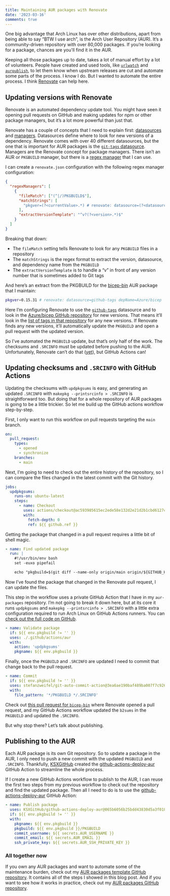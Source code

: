 ```yaml
---
title: Maintaining AUR packages with Renovate
date: '2023-03-16'
comments: true
---
```


One big advantage that Arch Linux has over other distributions, apart from being able to say “BTW I use arch”, is the Arch User Repository (AUR). It’s a community-driven repository with over 80,000 packages. If you’re looking for a package, chances are you'll find it in the AUR.

Keeping all those packages up to date, takes a lot of manual effort by a lot of volunteers. People have created and used tools, like [`urlwatch`](https://github.com/thp/urlwatch) and [`aurpublish`](https://github.com/eli-schwartz/aurpublish), to let them know when upstream releases are cut and automate some parts of the process. I know I do. But I wanted to automate the entire process. I think [Renovate](https://github.com/renovatebot/renovate/) can help here.

## Updating versions with Renovate

Renovate is an automated dependency update tool. You might have seen it opening pull requests on GitHub and making updates for npm or other package managers, but it’s a lot more powerful than just that.

Renovate has a couple of concepts that I need to explain first: [datasources](https://docs.renovatebot.com/modules/datasource) and [managers](https://docs.renovatebot.com/modules/manager/). Datasources define where to look for new versions of a dependency. Renovate comes with over 40 different datasources, but the one that is important for AUR packages is the [`git-tags` datasource](https://docs.renovatebot.com/modules/datasource/#git-tags-datasource). Managers are the Renovate concept for package managers. There isn’t an AUR or `PKGBUILD` manager, but there is a [regex manager](https://docs.renovatebot.com/modules/manager/regex/) that I can use.

I can create a `renovate.json` configuration with the following regex manager configuration:

```json
{
  "regexManagers": [
    {
      "fileMatch": ["(^|/)PKGBUILD$"],
      "matchStrings": [
        "pkgver=(?<currentValue>.*) # renovate: datasource=(?<datasource>.*) depName=(?<depName>.*)"
      ],
      "extractVersionTemplate": "^v?(?<version>.*)$"
    }
  ]
}
```

Breaking that down:

- The `fileMatch` setting tells Renovate to look for any `PKGBUILD` files in a repository
- The `matchStrings` is the regex format to extract the version, datasource, and dependency name from the `PKGBUILD`
- The `extractVersionTemplate` is to handle a “v” in front of any version number that is sometimes added to Git tags

And here’s an extract from the PKGBUILD for the [bicep-bin](https://aur.archlinux.org/packages/bicep-bin) AUR package that I maintain:

```bash
pkgver=0.15.31 # renovate: datasource=github-tags depName=Azure/bicep
```

Here I’m configuring Renovate to use the [`github-tags`](https://docs.renovatebot.com/modules/datasource/github-tags/) datasource and to look in the [Azure/bicep GitHub repository](https://github.com/Azure/bicep) for new versions. That means it’ll look in the [list of tags in that repository](https://github.com/Azure/bicep/tags) for any new versions. If Renovate finds any new versions, it’ll automatically update the `PKGBUILD` and open a pull request with the updated version.

So I’ve automated the `PKGBUILD` update, but that’s only half of the work. The checksums and `.SRCINFO` must be updated before pushing to the AUR. Unfortunately, Renovate can’t do that ([yet](https://github.com/renovatebot/renovate/tree/feat/arch-linux-manager)), but GitHub Actions can!

## Updating checksums and `.SRCINFO` with GitHub Actions

Updating the checksums with `updpkgsums` is easy, and generating an updated `.SRCINFO` with `makepkg --printsrcinfo > .SRCINFO` is straightforward too. But doing that for a whole repository of AUR packages is going to be a little trickier. So let me build up the GitHub actions workflow step-by-step.

First, I only want to run this workflow on pull requests targeting the `main` branch.

```yaml
on:
  pull_request:
    types:
      - opened
      - synchronize
    branches:
      - main
```

Next, I’m going to need to check out the entire history of the repository, so I can compare the files changed in the latest commit with the Git history.

```yaml
jobs:
  updpkgsums:
    runs-on: ubuntu-latest
    steps:
      - name: Checkout
        uses: actions/checkout@ac593985615ec2ede58e132d2e21d2b1cbd6127c # v3.3.0
        with:
          fetch-depth: 0
          ref: ${{ github.ref }}
```

Getting the package that changed in a pull request requires a little bit of shell magic.

```yaml
- name: Find updated package
  run: |
    #!/usr/bin/env bash
    set -euxo pipefail

    echo "pkgbuild=$(git diff --name-only origin/main origin/${GITHUB_HEAD_REF} "*PKGBUILD" | head -1 | xargs dirname)" >> $GITHUB_ENV
```

Now I’ve found the package that changed in the Renovate pull request, I can update the files.

This step in the workflow uses a private GitHub Action that I have in my `aur-packages` repository. I’m not going to break it down here, but at its core it runs `updpkgsums` and `makepkg --printsrcinfo > .SRCINFO` with a little extra configuration required to run Arch Linux on GitHub Actions runners. You can [check out the full code on GitHub](https://github.com/JamieMagee/aur-packages/tree/main/.github/actions/aur).

```yaml
- name: Validate package
  if: ${{ env.pkgbuild != '' }}
  uses: ./.github/actions/aur
  with:
    action: 'updpkgsums'
    pkgname: ${{ env.pkgbuild }}
```

Finally, once the `PKGBUILD` and `.SRCINFO` are updated I need to commit that change back to the pull request.

```yaml
- name: Commit
  if: ${{ env.pkgbuild != '' }}
  uses: stefanzweifel/git-auto-commit-action@3ea6ae190baf489ba007f7c92608f33ce20ef04a # v4.16.0
  with:
    file_pattern: '*/PKGBUILD */.SRCINFO'
```

Check out [this pull request for `bicep-bin`](https://github.com/JamieMagee/aur-packages/pull/62) where Renovate opened a pull request, and my GitHub Actions workflow updated the `b2sums` in the `PKGBUILD` and updated the `.SRCINFO`.

But why stop there? Let’s talk about publishing.

## Publishing to the AUR

Each AUR package is its own Git repository. So to update a package in the AUR, I only need to push a new commit with the updated `PKGBUILD` and `.SRCINFO`. Thankfully, [KSXGitHub](https://github.com/KSXGitHub) created the [github-actions-deploy-aur](https://github.com/KSXGitHub/github-actions-deploy-aur) GitHub Action to streamline the whole process.

If I create a new GitHub Actions workflow to publish to the AUR, I can reuse the first two steps from my previous workflow to check out the repository and find the updated package. Then all I need to do is to use the [github-actions-deploy-aur](https://github.com/KSXGitHub/github-actions-deploy-aur) GitHub Action:

```yaml
- name: Publish package
  uses: KSXGitHub/github-actions-deploy-aur@065b6056b25bdd43830d5a3f01899d0ff7169819 # v2.6.0
  if: ${{ env.pkgbuild != '' }}
  with:
    pkgname: ${{ env.pkgbuild }}
    pkgbuild: ${{ env.pkgbuild }}/PKGBUILD
    commit_username: ${{ secrets.AUR_USERNAME }}
    commit_email: ${{ secrets.AUR_EMAIL }}
    ssh_private_key: ${{ secrets.AUR_SSH_PRIVATE_KEY }}
```

### All together now

If you own any AUR packages and want to automate some of the maintenance burden, check out my [AUR packages template GitHub repository](https://github.com/JamieMagee/aur-packages-template/). It contains all of the steps I showed in this blog post. And if you want to see how it works in practice, check out my [AUR packages GitHub repository](https://github.com/JamieMagee/aur-packages).
